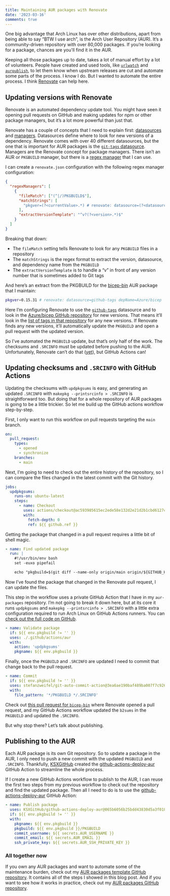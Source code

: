 ```yaml
---
title: Maintaining AUR packages with Renovate
date: '2023-03-16'
comments: true
---
```


One big advantage that Arch Linux has over other distributions, apart from being able to say “BTW I use arch”, is the Arch User Repository (AUR). It’s a community-driven repository with over 80,000 packages. If you’re looking for a package, chances are you'll find it in the AUR.

Keeping all those packages up to date, takes a lot of manual effort by a lot of volunteers. People have created and used tools, like [`urlwatch`](https://github.com/thp/urlwatch) and [`aurpublish`](https://github.com/eli-schwartz/aurpublish), to let them know when upstream releases are cut and automate some parts of the process. I know I do. But I wanted to automate the entire process. I think [Renovate](https://github.com/renovatebot/renovate/) can help here.

## Updating versions with Renovate

Renovate is an automated dependency update tool. You might have seen it opening pull requests on GitHub and making updates for npm or other package managers, but it’s a lot more powerful than just that.

Renovate has a couple of concepts that I need to explain first: [datasources](https://docs.renovatebot.com/modules/datasource) and [managers](https://docs.renovatebot.com/modules/manager/). Datasources define where to look for new versions of a dependency. Renovate comes with over 40 different datasources, but the one that is important for AUR packages is the [`git-tags` datasource](https://docs.renovatebot.com/modules/datasource/#git-tags-datasource). Managers are the Renovate concept for package managers. There isn’t an AUR or `PKGBUILD` manager, but there is a [regex manager](https://docs.renovatebot.com/modules/manager/regex/) that I can use.

I can create a `renovate.json` configuration with the following regex manager configuration:

```json
{
  "regexManagers": [
    {
      "fileMatch": ["(^|/)PKGBUILD$"],
      "matchStrings": [
        "pkgver=(?<currentValue>.*) # renovate: datasource=(?<datasource>.*) depName=(?<depName>.*)"
      ],
      "extractVersionTemplate": "^v?(?<version>.*)$"
    }
  ]
}
```

Breaking that down:

- The `fileMatch` setting tells Renovate to look for any `PKGBUILD` files in a repository
- The `matchStrings` is the regex format to extract the version, datasource, and dependency name from the `PKGBUILD`
- The `extractVersionTemplate` is to handle a “v” in front of any version number that is sometimes added to Git tags

And here’s an extract from the PKGBUILD for the [bicep-bin](https://aur.archlinux.org/packages/bicep-bin) AUR package that I maintain:

```bash
pkgver=0.15.31 # renovate: datasource=github-tags depName=Azure/bicep
```

Here I’m configuring Renovate to use the [`github-tags`](https://docs.renovatebot.com/modules/datasource/github-tags/) datasource and to look in the [Azure/bicep GitHub repository](https://github.com/Azure/bicep) for new versions. That means it’ll look in the [list of tags in that repository](https://github.com/Azure/bicep/tags) for any new versions. If Renovate finds any new versions, it’ll automatically update the `PKGBUILD` and open a pull request with the updated version.

So I’ve automated the `PKGBUILD` update, but that’s only half of the work. The checksums and `.SRCINFO` must be updated before pushing to the AUR. Unfortunately, Renovate can’t do that ([yet](https://github.com/renovatebot/renovate/tree/feat/arch-linux-manager)), but GitHub Actions can!

## Updating checksums and `.SRCINFO` with GitHub Actions

Updating the checksums with `updpkgsums` is easy, and generating an updated `.SRCINFO` with `makepkg --printsrcinfo > .SRCINFO` is straightforward too. But doing that for a whole repository of AUR packages is going to be a little trickier. So let me build up the GitHub actions workflow step-by-step.

First, I only want to run this workflow on pull requests targeting the `main` branch.

```yaml
on:
  pull_request:
    types:
      - opened
      - synchronize
    branches:
      - main
```

Next, I’m going to need to check out the entire history of the repository, so I can compare the files changed in the latest commit with the Git history.

```yaml
jobs:
  updpkgsums:
    runs-on: ubuntu-latest
    steps:
      - name: Checkout
        uses: actions/checkout@ac593985615ec2ede58e132d2e21d2b1cbd6127c # v3.3.0
        with:
          fetch-depth: 0
          ref: ${{ github.ref }}
```

Getting the package that changed in a pull request requires a little bit of shell magic.

```yaml
- name: Find updated package
  run: |
    #!/usr/bin/env bash
    set -euxo pipefail

    echo "pkgbuild=$(git diff --name-only origin/main origin/${GITHUB_HEAD_REF} "*PKGBUILD" | head -1 | xargs dirname)" >> $GITHUB_ENV
```

Now I’ve found the package that changed in the Renovate pull request, I can update the files.

This step in the workflow uses a private GitHub Action that I have in my `aur-packages` repository. I’m not going to break it down here, but at its core it runs `updpkgsums` and `makepkg --printsrcinfo > .SRCINFO` with a little extra configuration required to run Arch Linux on GitHub Actions runners. You can [check out the full code on GitHub](https://github.com/JamieMagee/aur-packages/tree/main/.github/actions/aur).

```yaml
- name: Validate package
  if: ${{ env.pkgbuild != '' }}
  uses: ./.github/actions/aur
  with:
    action: 'updpkgsums'
    pkgname: ${{ env.pkgbuild }}
```

Finally, once the `PKGBUILD` and `.SRCINFO` are updated I need to commit that change back to the pull request.

```yaml
- name: Commit
  if: ${{ env.pkgbuild != '' }}
  uses: stefanzweifel/git-auto-commit-action@3ea6ae190baf489ba007f7c92608f33ce20ef04a # v4.16.0
  with:
    file_pattern: '*/PKGBUILD */.SRCINFO'
```

Check out [this pull request for `bicep-bin`](https://github.com/JamieMagee/aur-packages/pull/62) where Renovate opened a pull request, and my GitHub Actions workflow updated the `b2sums` in the `PKGBUILD` and updated the `.SRCINFO`.

But why stop there? Let’s talk about publishing.

## Publishing to the AUR

Each AUR package is its own Git repository. So to update a package in the AUR, I only need to push a new commit with the updated `PKGBUILD` and `.SRCINFO`. Thankfully, [KSXGitHub](https://github.com/KSXGitHub) created the [github-actions-deploy-aur](https://github.com/KSXGitHub/github-actions-deploy-aur) GitHub Action to streamline the whole process.

If I create a new GitHub Actions workflow to publish to the AUR, I can reuse the first two steps from my previous workflow to check out the repository and find the updated package. Then all I need to do is to use the [github-actions-deploy-aur](https://github.com/KSXGitHub/github-actions-deploy-aur) GitHub Action:

```yaml
- name: Publish package
  uses: KSXGitHub/github-actions-deploy-aur@065b6056b25bdd43830d5a3f01899d0ff7169819 # v2.6.0
  if: ${{ env.pkgbuild != '' }}
  with:
    pkgname: ${{ env.pkgbuild }}
    pkgbuild: ${{ env.pkgbuild }}/PKGBUILD
    commit_username: ${{ secrets.AUR_USERNAME }}
    commit_email: ${{ secrets.AUR_EMAIL }}
    ssh_private_key: ${{ secrets.AUR_SSH_PRIVATE_KEY }}
```

### All together now

If you own any AUR packages and want to automate some of the maintenance burden, check out my [AUR packages template GitHub repository](https://github.com/JamieMagee/aur-packages-template/). It contains all of the steps I showed in this blog post. And if you want to see how it works in practice, check out my [AUR packages GitHub repository](https://github.com/JamieMagee/aur-packages).
